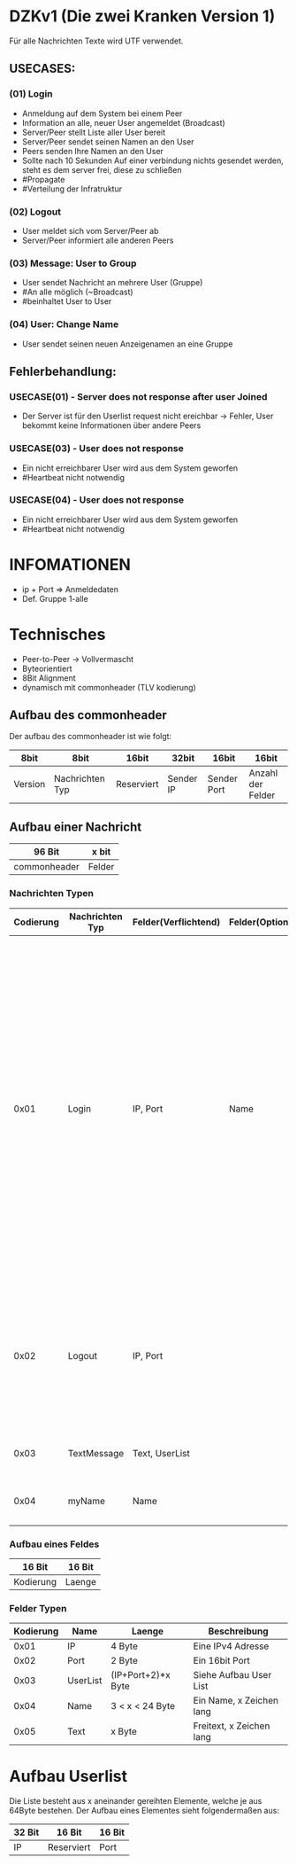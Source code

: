 # DZKv1 (Die zwei Kranken Version 1)

Für alle Nachrichten Texte wird UTF verwendet.

## USECASES:

### **(01) Login**
  - Anmeldung auf dem System bei einem Peer
  - Information an alle, neuer User angemeldet (Broadcast)
  - Server/Peer stellt Liste aller User bereit
  - Server/Peer sendet seinen Namen an den User
  - Peers senden Ihre Namen an den User
  - Sollte nach 10 Sekunden Auf einer verbindung nichts gesendet werden, steht es dem server frei, diese zu schließen 
  - #Propagate
  - #Verteilung der Infratruktur

### **(02) Logout**
  - User meldet sich vom Server/Peer ab
  - Server/Peer informiert alle anderen Peers

### **(03) Message: User to Group**
  - User sendet Nachricht an mehrere User (Gruppe)
  - #An alle möglich (~Broadcast)
  - #beinhaltet User to User
  
### **(04) User: Change Name**
  - User sendet seinen neuen Anzeigenamen an eine Gruppe

## **Fehlerbehandlung:**

### **USECASE(01) - Server does not response after user Joined**
  - Der Server ist für den Userlist request nicht ereichbar -> Fehler, User bekommt keine Informationen über andere Peers
 
### **USECASE(03) - User does not response**
  - Ein nicht erreichbarer User wird aus dem System geworfen
  - #Heartbeat nicht notwendig
  
### **USECASE(04) - User does not response**
  - Ein nicht erreichbarer User wird aus dem System geworfen
  - #Heartbeat nicht notwendig
  
# INFOMATIONEN
  - ip + Port => Anmeldedaten
  - Def. Gruppe 1-alle
  
# Technisches
  - Peer-to-Peer -> Vollvermascht
  - Byteorientiert
  - 8Bit Alignment
  - dynamisch mit commonheader (TLV kodierung)
  
## Aufbau des commonheader 
Der aufbau des commonheader ist wie folgt:

|  8bit   | 8bit           | 16bit      | 32bit     | 16bit       | 16bit             | 
|---------|----------------|------------|-----------|-------------|-------------------| 
| Version |Nachrichten Typ | Reserviert | Sender IP |Sender Port  | Anzahl der Felder |
  
## Aufbau einer Nachricht

| 96 Bit       | x bit  | 
|--------------|--------|
| commonheader | Felder | 
  
### Nachrichten Typen

| Codierung | Nachrichten Typ | Felder(Verflichtend) | Felder(Optional) | Beschreibung |
|-----------|-----------------|----------------------|------------------|--------------|
| 0x01      | Login           | IP, Port             | Name             | Ein User meldet sich beim System an. Der Client wird vom Empfänger in seine Peerlist aufgenommen. Falls eine Änderung in der Liste Auftritt wird der neue User an alle in dieser Liste enthaltenen Peers weitergeleitet. Dadurch erhält ein neu angemeldeter Client alle Adressen der anderen Peers (Er erhält die Login Nachricht welche weiter gereicht wird von jedem anderen Peer -> Absenderadresse). Sollte der Ermpfänger einen Namen haben, so wird eine myName Message an den neu angemeldeten User gesendet. | 
| 0x02      | Logout          | IP, Port             |                  | Der User meldet sich ab. Die Nachricht wird an alle dem Empfänger bekansten User weitergeleitet, sollte der Empfänger durch diese Nachricht eine Änderung an seiner User Liste vornehmen | 
| 0x03      | TextMessage     | Text, UserList       |                  | Eine Textnachricht wird an eine Gruppe von Peers gesendet |
| 0x04      | myName          | Name                 |                  | Gibt den Namen des Senders dem Empfänger bekannt |

### Aufbau eines Feldes 

| 16 Bit    | 16 Bit |
|-----------|--------|
| Kodierung | Laenge |

### Felder Typen

| Kodierung | Name     | Laenge             | Beschreibung             |
|-----------|----------|--------------------|--------------------------|
| 0x01      | IP       | 4 Byte             | Eine IPv4 Adresse        | 
| 0x02      | Port     | 2 Byte             | Ein 16bit Port           | 
| 0x03      | UserList | (IP+Port+2)*x Byte | Siehe Aufbau User List   |
| 0x04      | Name     | 3 < x < 24 Byte    | Ein Name, x Zeichen lang |
| 0x05      | Text     | x Byte             | Freitext, x Zeichen lang |

# Aufbau Userlist
Die Liste besteht aus x aneinander gereihten Elemente, welche je aus 64Byte bestehen. Der Aufbau eines Elementes sieht folgendermaßen aus:

| 32 Bit | 16 Bit     | 16 Bit |
|--------|------------|--------|
| IP     | Reserviert | Port   |

